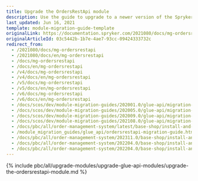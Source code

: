 ```yaml
---
title: Upgrade the OrdersRestApi module
description: Use the guide to upgrade to a newer version of the Spryker Cloud Commerce OS Orders Rest API from an older version.
last_updated: Jun 16, 2021
template: module-migration-guide-template
originalLink: https://documentation.spryker.com/2021080/docs/mg-ordersrestapi
originalArticleId: 03c5442b-1b7e-4ae7-93cc-09424333732c
redirect_from:
  - /2021080/docs/mg-ordersrestapi
  - /2021080/docs/en/mg-ordersrestapi
  - /docs/mg-ordersrestapi
  - /docs/en/mg-ordersrestapi
  - /v4/docs/mg-ordersrestapi
  - /v4/docs/en/mg-ordersrestapi
  - /v5/docs/mg-ordersrestapi
  - /v5/docs/en/mg-ordersrestapi
  - /v6/docs/mg-ordersrestapi
  - /v6/docs/en/mg-ordersrestapi
  - /docs/scos/dev/module-migration-guides/202001.0/glue-api/migration-guide-ordersrestapi.html
  - /docs/scos/dev/module-migration-guides/202005.0/glue-api/migration-guide-ordersrestapi.html
  - /docs/scos/dev/module-migration-guides/202009.0/glue-api/migration-guide-ordersrestapi.html
  - /docs/scos/dev/module-migration-guides/202108.0/glue-api/migration-guide-ordersrestapi.html
  - /docs/pbc/all/order-management-system/latest/base-shop/install-and-upgrade/upgrade-modules/upgrade-the-ordersrestapi-module.html
  - /module_migration_guides/glue_api/ordersrestapi-migration-guide.html
  - /docs/pbc/all/order-management-system/202311.0/base-shop/install-and-update/upgrade-modules/upgrade-the-ordersrestapi-module.html
  - /docs/pbc/all/order-management-system/202204.0/base-shop/install-and-upgrade/upgrade-modules/upgrade-the-ordersrestapi-module.html
  - /docs/pbc/all/order-management-system/202204.0/base-shop/install-and-upgrade/upgrade-modules/upgrade-the-ordersrestapi-module.html
---
```


{% include pbc/all/upgrade-modules/upgrade-glue-api-modules/upgrade-the-ordersrestapi-module.md %} <!-- To edit, see /_includes/pbc/all/upgrade-modules/upgrade-glue-api-modules/upgrade-the-ordersrestapi-module.md -->
